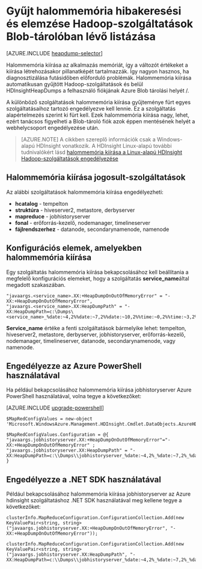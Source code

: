 <properties
    pageTitle="Hibakeresési és elemzése halommemória kiírása Hadoop-szolgáltatások |} Microsoft Azure"
    description="Automatikusan összegyűjtése halommemória kiírása Hadoop-szolgáltatások és hibakeresés és elemzési Azure Blob tároló fiókjában helyezni."
    services="hdinsight"
    documentationCenter=""
    tags="azure-portal"
    authors="mumian"
    manager="jhubbard"
    editor="cgronlun"/>

<tags
    ms.service="hdinsight"
    ms.workload="big-data"
    ms.tgt_pltfrm="na"
    ms.devlang="na"
    ms.topic="article"
    ms.date="10/19/2016"
    ms.author="jgao"/>


# <a name="collect-heap-dumps-in-blob-storage-to-debug-and-analyze-hadoop-services"></a>Gyűjt halommemória hibakeresési és elemzése Hadoop-szolgáltatások Blob-tárolóban lévő listázása

[AZURE.INCLUDE [heapdump-selector](../../includes/hdinsight-selector-heap-dump.md)]

Halommemória kiírása az alkalmazás memóriát, így a változót értékeket a kiírása létrehozásakor pillanatképét tartalmazzák. Így nagyon hasznos, ha diagnosztizálása futásidőben előforduló problémák. Halommemória kiírása automatikusan gyűjtött Hadoop-szolgáltatások és belül HDInsightHeapDumps a felhasználó fiókjának Azure Blob tárolási helyét /. 

A különböző szolgáltatások halommemória kiírása gyűjteménye fürt egyes szolgáltatásaihoz tartozó engedélyezve kell lennie. Ez a szolgáltatás alapértelmezés szerint ki fürt kell. Ezek halommemória kiírása nagy, lehet, ezért tanácsos figyelheti a Blob-tároló fiók azok éppen mentésének helyét a webhelycsoport engedélyezése után.

> [AZURE.NOTE] A cikkben szereplő információk csak a Windows-alapú HDInsight vonatkozik. A HDInsight Linux-alapú további tudnivalókért lásd [halommemória kiírása a Linux-alapú HDInsight Hadoop-szolgáltatások engedélyezése](hdinsight-hadoop-collect-debug-heap-dump-linux.md)

## <a name="eligible-services-for-heap-dumps"></a>Halommemória kiírása jogosult-szolgáltatások

Az alábbi szolgáltatások halommemória kiírása engedélyezheti:

*  **hcatalog** - tempelton
*  **struktúra** - hiveserver2, metastore, derbyserver
*  **mapreduce** - jobhistoryserver
*  **fonal** - erőforrás-kezelő, nodemanager, timelineserver
*  **fájlrendszerhez** - datanode, secondarynamenode, namenode

## <a name="configuration-elements-that-enable-heap-dumps"></a>Konfigurációs elemek, amelyekben halommemória kiírása

Egy szolgáltatás halommemória kiírása bekapcsolásához kell beállítania a megfelelő konfigurációs elemeket, hogy a szolgáltatás **service_name**által megadott szakaszában.

    "javaargs.<service_name>.XX:+HeapDumpOnOutOfMemoryError" = "-XX:+HeapDumpOnOutOfMemoryError",
    "javaargs.<service_name>.XX:HeapDumpPath" = "-XX:HeapDumpPath=c:\Dumps\<service_name>_%date:~4,2%%date:~7,2%%date:~10,2%%time:~0,2%%time:~3,2%%time:~6,2%.hprof"

**Service_name** értéke a fenti szolgáltatások bármelyike lehet: tempelton, hiveserver2, metastore, derbyserver, jobhistoryserver, erőforrás-kezelő, nodemanager, timelineserver, datanode, secondarynamenode, vagy namenode.

## <a name="enable-using-azure-powershell"></a>Engedélyezze az Azure PowerShell használatával

Ha például bekapcsolásához halommemória kiírása jobhistoryserver Azure PowerShell használatával, volna tegye a következőket:

[AZURE.INCLUDE [upgrade-powershell](../../includes/hdinsight-use-latest-powershell.md)]

    $MapRedConfigValues = new-object 'Microsoft.WindowsAzure.Management.HDInsight.Cmdlet.DataObjects.AzureHDInsightMapReduceConfiguration'

    $MapRedConfigValues.Configuration = @{ "javaargs.jobhistoryserver.XX:+HeapDumpOnOutOfMemoryError"="-XX:+HeapDumpOnOutOfMemoryError" ; "javaargs.jobhistoryserver.XX:HeapDumpPath" = "-XX:HeapDumpPath=c:\\Dumps\\jobhistoryserver_%date:~4,2%_%date:~7,2%_%date:~10,2%_%time:~0,2%_%time:~3,2%_%time:~6,2%.hprof" }

## <a name="enable-using-net-sdk"></a>Engedélyezze a .NET SDK használatával

Például bekapcsolásához halommemória kiírása jobhistoryserver az Azure hdinsight szolgáltatáshoz .NET SDK használatával meg kellene tegye a következőket:

    clusterInfo.MapReduceConfiguration.ConfigurationCollection.Add(new KeyValuePair<string, string>("javaargs.jobhistoryserver.XX:+HeapDumpOnOutOfMemoryError", "-XX:+HeapDumpOnOutOfMemoryError"));

    clusterInfo.MapReduceConfiguration.ConfigurationCollection.Add(new KeyValuePair<string, string>("javaargs.jobhistoryserver.XX:HeapDumpPath", "-XX:HeapDumpPath=c:\\Dumps\\jobhistoryserver_%date:~4,2%_%date:~7,2%_%date:~10,2%_%time:~0,2%_%time:~3,2%_%time:~6,2%.hprof"));
